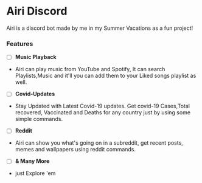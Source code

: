 # Airi Discord

Airi is a discord bot made by me in my Summer Vacations as a fun project!
### Features

  - [ ] **Music Playback**
  - Airi can play music from YouTube and Spotify, It can search Playlists,Music and it'll you can add them to your Liked songs playlist as well.
  - [ ] **Covid-Updates**
  - Stay Updated with Latest Covid-19 updates. Get covid-19 Cases,Total recovered, Vaccinated and Deaths for any country just by using some simple commands.
  - [ ] **Reddit**
  - Airi can show you what's going on in a subreddit, get recent posts, memes and wallpapers using reddit commands.
  - [ ] **& Many More**
  - just Explore 'em
